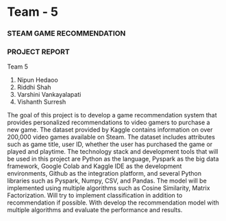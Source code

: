 # Team - 5

### STEAM GAME RECOMMENDATION

### PROJECT REPORT

Team 5
1. Nipun Hedaoo
2. Riddhi Shah
3. Varshini Vankayalapati
4. Vishanth Surresh

The goal of this project is to develop a game recommendation system that provides personalized recommendations to video gamers to purchase a new game. The dataset provided by Kaggle contains information on over 200,000 video games available on Steam. The dataset includes attributes such as game title, user ID, whether the user has purchased the game or played and playtime. The technology stack and development tools that will be used in this project are Python as the language, Pyspark as the big data framework, Google Colab and Kaggle IDE as the development environments, Github as the integration platform, and several Python libraries such as Pyspark, Numpy, CSV, and Pandas. The model will be implemented using multiple algorithms such as Cosine Similarity, Matrix Factorization. Will try to implement classification in addition to recommendation if possible. With develop the recommendation model with multiple algorithms and evaluate the performance and results. 
